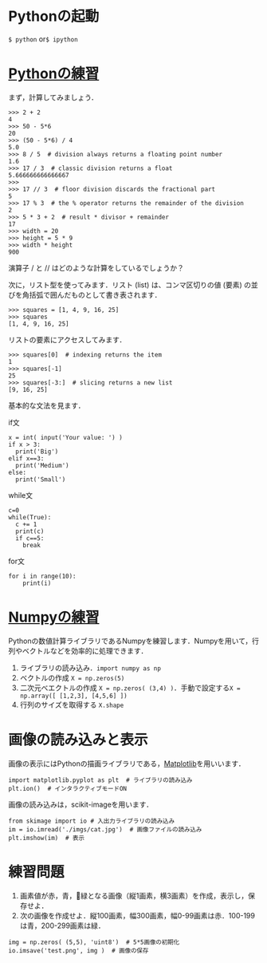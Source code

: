 # Pythonの起動
`$ python` or`$ ipython`


# [Pythonの練習](https://docs.python.org/ja/3/tutorial/introduction.html#numbers)
まず，計算してみましょう．
```
>>> 2 + 2
4
>>> 50 - 5*6
20
>>> (50 - 5*6) / 4
5.0
>>> 8 / 5  # division always returns a floating point number
1.6
>>> 17 / 3  # classic division returns a float
5.666666666666667
>>>
>>> 17 // 3  # floor division discards the fractional part
5
>>> 17 % 3  # the % operator returns the remainder of the division
2
>>> 5 * 3 + 2  # result * divisor + remainder
17
>>> width = 20
>>> height = 5 * 9
>>> width * height
900
```
演算子 / と // はどのような計算をしているでしょうか？


次に，リスト型を使ってみます．リスト (list) は、コンマ区切りの値 (要素) の並びを角括弧で囲んだものとして書き表されます．
```
>>> squares = [1, 4, 9, 16, 25]
>>> squares
[1, 4, 9, 16, 25]
```

リストの要素にアクセスしてみます．
```
>>> squares[0]  # indexing returns the item
1
>>> squares[-1]
25
>>> squares[-3:]  # slicing returns a new list
[9, 16, 25]
```


基本的な文法を見ます．

if文
```
x = int( input('Your value: ') )
if x > 3:
  print('Big')
elif x==3:
  print('Medium')
else:
  print('Small')
```

while文
```
c=0
while(True):
  c += 1
  print(c)
  if c==5:
    break

```

for文
```
for i in range(10):
    print(i)

```



# [Numpyの練習](https://github.com/rougier/numpy-100)
Pythonの数値計算ライブラリであるNumpyを練習します．Numpyを用いて，行列やベクトルなどを効率的に処理できます．

1. ライブラリの読み込み．`import numpy as np`
2. ベクトルの作成 `X = np.zeros(5)`
3. 二次元べエクトルの作成 `X = np.zeros( (3,4) )`．手動で設定する`X = np.array([ [1,2,3], [4,5,6] ])`
4. 行列のサイズを取得する `X.shape`



# 画像の読み込みと表示
画像の表示にはPythonの描画ライブラリである，[Matplotlib](https://matplotlib.org/index.html)を用いいます．
```
import matplotlib.pyplot as plt  # ライブラリの読み込み
plt.ion()  # インタラクティブモードON
```

画像の読み込みは，scikit-imageを用います．
```
from skimage import io # 入出力ライブラリの読み込み
im = io.imread('./imgs/cat.jpg')  # 画像ファイルの読み込み
plt.imshow(im)  # 表示
```


# 練習問題
1. 画素値が赤，青，緑となる画像（縦1画素，横3画素）を作成，表示し，保存せよ．
2. 次の画像を作成せよ．縦100画素，幅300画素，幅0-99画素は赤．100-199は青，200-299画素は緑．
```
img = np.zeros( (5,5), 'uint8')  # 5*5画像の初期化
io.imsave('test.png', img )  # 画像の保存
```
